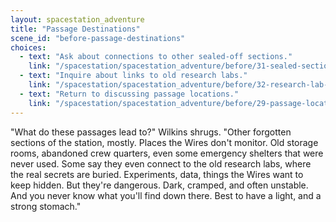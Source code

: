 ```yaml
---
layout: spacestation_adventure
title: "Passage Destinations"
scene_id: "before-passage-destinations"
choices:
  - text: "Ask about connections to other sealed-off sections."
    link: "/spacestation/spacestation_adventure/before/31-sealed-section-connections/"
  - text: "Inquire about links to old research labs."
    link: "/spacestation/spacestation_adventure/before/32-research-lab-links/"
  - text: "Return to discussing passage locations."
    link: "/spacestation/spacestation_adventure/before/29-passage-locations/"
---
```


"What do these passages lead to?" Wilkins shrugs. "Other forgotten sections of the station, mostly. Places the Wires don't monitor. Old storage rooms, abandoned crew quarters, even some emergency shelters that were never used. Some say they even connect to the old research labs, where the real secrets are buried. Experiments, data, things the Wires want to keep hidden. But they're dangerous. Dark, cramped, and often unstable. And you never know what you'll find down there. Best to have a light, and a strong stomach."
